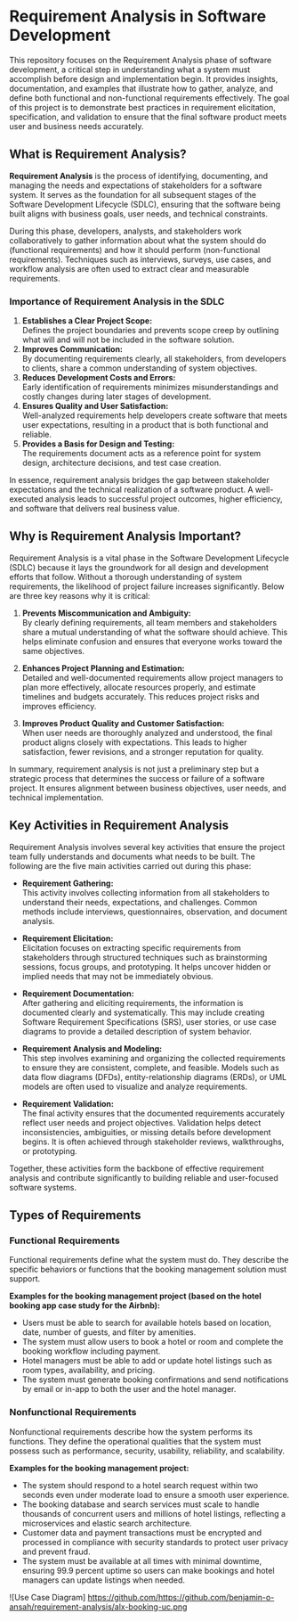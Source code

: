 # Requirement Analysis in Software Development

This repository focuses on the Requirement Analysis phase of software development, a critical step in understanding what a system must accomplish before design and implementation begin.
It provides insights, documentation, and examples that illustrate how to gather, analyze, and define both functional and non-functional requirements effectively.
The goal of this project is to demonstrate best practices in requirement elicitation, specification, and validation to ensure that the final software product meets user and business needs accurately.

## What is Requirement Analysis?

**Requirement Analysis** is the process of identifying, documenting, and managing the needs and expectations of stakeholders for a software system. It serves as the foundation for all subsequent stages of the Software Development Lifecycle (SDLC), ensuring that the software being built aligns with business goals, user needs, and technical constraints.

During this phase, developers, analysts, and stakeholders work collaboratively to gather information about what the system should do (functional requirements) and how it should perform (non-functional requirements). Techniques such as interviews, surveys, use cases, and workflow analysis are often used to extract clear and measurable requirements.

### Importance of Requirement Analysis in the SDLC

1. **Establishes a Clear Project Scope:**  
   Defines the project boundaries and prevents scope creep by outlining what will and will not be included in the software solution.
2. **Improves Communication:**  
   By documenting requirements clearly, all stakeholders, from developers to clients, share a common understanding of system objectives.
3. **Reduces Development Costs and Errors:**  
   Early identification of requirements minimizes misunderstandings and costly changes during later stages of development.
4. **Ensures Quality and User Satisfaction:**  
   Well-analyzed requirements help developers create software that meets user expectations, resulting in a product that is both functional and reliable.
5. **Provides a Basis for Design and Testing:**  
   The requirements document acts as a reference point for system design, architecture decisions, and test case creation.

In essence, requirement analysis bridges the gap between stakeholder expectations and the technical realization of a software product. A well-executed analysis leads to successful project outcomes, higher efficiency, and software that delivers real business value.

## Why is Requirement Analysis Important?

Requirement Analysis is a vital phase in the Software Development Lifecycle (SDLC) because it lays the groundwork for all design and development efforts that follow. Without a thorough understanding of system requirements, the likelihood of project failure increases significantly. Below are three key reasons why it is critical:

1. **Prevents Miscommunication and Ambiguity:**  
   By clearly defining requirements, all team members and stakeholders share a mutual understanding of what the software should achieve. This helps eliminate confusion and ensures that everyone works toward the same objectives.

2. **Enhances Project Planning and Estimation:**  
   Detailed and well-documented requirements allow project managers to plan more effectively, allocate resources properly, and estimate timelines and budgets accurately. This reduces project risks and improves efficiency.

3. **Improves Product Quality and Customer Satisfaction:**  
   When user needs are thoroughly analyzed and understood, the final product aligns closely with expectations. This leads to higher satisfaction, fewer revisions, and a stronger reputation for quality.

In summary, requirement analysis is not just a preliminary step but a strategic process that determines the success or failure of a software project. It ensures alignment between business objectives, user needs, and technical implementation.

## Key Activities in Requirement Analysis

Requirement Analysis involves several key activities that ensure the project team fully understands and documents what needs to be built. The following are the five main activities carried out during this phase:

- **Requirement Gathering:**  
  This activity involves collecting information from all stakeholders to understand their needs, expectations, and challenges. Common methods include interviews, questionnaires, observation, and document analysis.

- **Requirement Elicitation:**  
  Elicitation focuses on extracting specific requirements from stakeholders through structured techniques such as brainstorming sessions, focus groups, and prototyping. It helps uncover hidden or implied needs that may not be immediately obvious.

- **Requirement Documentation:**  
  After gathering and eliciting requirements, the information is documented clearly and systematically. This may include creating Software Requirement Specifications (SRS), user stories, or use case diagrams to provide a detailed description of system behavior.

- **Requirement Analysis and Modeling:**  
  This step involves examining and organizing the collected requirements to ensure they are consistent, complete, and feasible. Models such as data flow diagrams (DFDs), entity-relationship diagrams (ERDs), or UML models are often used to visualize and analyze requirements.

- **Requirement Validation:**  
  The final activity ensures that the documented requirements accurately reflect user needs and project objectives. Validation helps detect inconsistencies, ambiguities, or missing details before development begins. It is often achieved through stakeholder reviews, walkthroughs, or prototyping.

Together, these activities form the backbone of effective requirement analysis and contribute significantly to building reliable and user-focused software systems.

## Types of Requirements

### Functional Requirements

Functional requirements define what the system must do. They describe the specific behaviors or functions that the booking management solution must support.

**Examples for the booking management project (based on the hotel booking app case study for the Airbnb):**

- Users must be able to search for available hotels based on location, date, number of guests, and filter by amenities.  
- The system must allow users to book a hotel or room and complete the booking workflow including payment.  
- Hotel managers must be able to add or update hotel listings such as room types, availability, and pricing.  
- The system must generate booking confirmations and send notifications by email or in-app to both the user and the hotel manager.  

### Nonfunctional Requirements

Nonfunctional requirements describe how the system performs its functions. They define the operational qualities that the system must possess such as performance, security, usability, reliability, and scalability.

**Examples for the booking management project:**

- The system should respond to a hotel search request within two seconds even under moderate load to ensure a smooth user experience.  
- The booking database and search services must scale to handle thousands of concurrent users and millions of hotel listings, reflecting a microservices and elastic search architecture.  
- Customer data and payment transactions must be encrypted and processed in compliance with security standards to protect user privacy and prevent fraud.  
- The system must be available at all times with minimal downtime, ensuring 99.9 percent uptime so users can make bookings and hotel managers can update listings when needed.

![Use Case Diagram]
https://github.com/https://github.com/benjamin-o-ansah/requirement-analysis/alx-booking-uc.png
